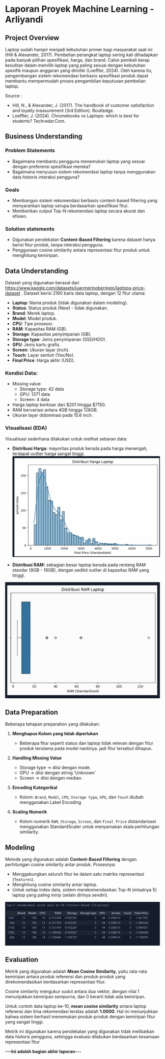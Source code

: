 # Laporan Proyek Machine Learning - Arliyandi

## Project Overview

Laptop sudah hampir menjadi kebutuhan primer bagi masyarakat saat ini (Hill & Alexander, 2017). Pembelian perangkat laptop sering kali dihadapkan pada banyak pilihan spesifikasi, harga, dan brand. Calon pembeli kerap kesulitan dalam memilih laptop yang paling sesuai dengan kebutuhan spesifik maupun anggaran yang dimiliki (Loeffler, 2024). Oleh karena itu, pengembangan sistem rekomendasi berbasis spesifikasi produk dapat membantu mempermudah proses pengambilan keputusan pembelian laptop.

Source :
- Hill, N., & Alexander, J. (2017). The handbook of customer satisfaction and loyalty measurement (3rd Edition). Routledge.
- Loeffler, J. (2024). Chromebooks vs Laptops: which is best for students? Techradar.Com.

## Business Understanding

### Problem Statements

- Bagaimana membantu pengguna menemukan laptop yang sesuai dengan preferensi spesifikasi mereka?
- Bagaimana menyusun sistem rekomendasi laptop tanpa menggunakan data historis interaksi pengguna?

### Goals

- Membangun sistem rekomendasi berbasis content-based filtering yang menyarankan laptop serupa berdasarkan spesifikasi fitur.
- Memberikan output Top-N rekomendasi laptop secara akurat dan efisien.

### Solution statements
- Digunakan pendekatan **Content-Based Filtering** karena dataset hanya berisi fitur produk, tanpa interaksi pengguna.
- Penggunaan cosine similarity antara representasi fitur produk untuk menghitung kemiripan.

## Data Understanding
Dataset yang digunakan berasal dari https://www.kaggle.com/datasets/juanmerinobermejo/laptops-price-dataset . Dataset berisi 2160 baris data laptop, dengan 12 fitur utama:

- **Laptop**: Nama produk (tidak digunakan dalam modeling).
- **Status**: Status produk (New) - tidak digunakan.
- **Brand**: Merek laptop.
- **Model**: Model produk.
- **CPU**: Tipe prosesor.
- **RAM**: Kapasitas RAM (GB).
- **Storage**: Kapasitas penyimpanan (GB).
- **Storage type**: Jenis penyimpanan (SSD/HDD).
- **GPU**: Jenis kartu grafis.
- **Screen**: Ukuran layar (inch).
- **Touch**: Layar sentuh (Yes/No).
- **Final Price**: Harga akhir (USD).

### Kondisi Data:

- Missing value:
  - Storage type: 42 data
  - GPU: 1371 data
  - Screen: 4 data
- Harga laptop berkisar dari $201 hingga $7150.
- RAM bervariasi antara 4GB hingga 128GB.
- Ukuran layar didominasi pada 15.6 inch.

### Visualisasi (EDA)

Visualisasi sederhana dilakukan untuk melihat sebaran data:

- **Distribusi Harga:** mayoritas produk berada pada harga menengah, terdapat outlier harga sangat tinggi.
![Distribusi Harga](https://github.com/M4tchaa/submission-mlt2/blob/main/EDA1.png)

- **Distribusi RAM:** sebagian besar laptop berada pada rentang RAM standar (8GB - 16GB), dengan sedikit outlier di kapasitas RAM yang tinggi.

![Distribusi Harga](https://github.com/M4tchaa/submission-mlt2/blob/main/EDA2.png)

## Data Preparation
Beberapa tahapan preparation yang dilakukan:

1. **Menghapus Kolom yang tidak diperlukan**
   - Beberapa fitur seperti status dan laptop tidak relevan dengan fitur produk terutama pada model nantinya. jadi fitur tersebut dihapus.
2. **Handling Missing Value**
   - Storage type -> diisi dengan mode.
   - GPU -> diisi dengan string 'Unknown'
   - Screen -> diisi dengan median.

3. **Encoding Kategorikal**
   - Kolom: `Brand`, `Model`, `CPU`, `Storage type`, `GPU`, dan `Touch` diubah menggunakan Label Encoding

4. **Scaling Numerik**
   - Kolom numerik `RAM`, `Storage`, `Screen`, dan `Final Price` distandarisasi menggunakan StandardScaler untuk menyamakan skala perhitungan similarity.


## Modeling

Metode yang digunakan adalah **Content-Based Filtering** dengan perhitungan cosine similarity antar produk. Prosesnya:

- Menggabungkan seluruh fitur ke dalam satu matriks representasi (`features`).
- Menghitung cosine similarity antar laptop.
- Untuk setiap index data, sistem merekomendasikan Top-N (misalnya 5) laptop yang paling mirip (selain dirinya sendiri).

![Output Rekomendasi (contoh data index ke-10)](https://github.com/M4tchaa/submission-mlt2/blob/main/topN.png)


## Evaluation
Metrik yang digunakan adalah **Mean Cosine Similarity**, yaitu rata-rata kemiripan antara produk referensi dan produk-produk yang direkomendasikan berdasarkan representasi fitur.

Cosine similarity mengukur sudut antara dua vektor, dengan nilai 1 menunjukkan kemiripan sempurna, dan 0 berarti tidak ada kemiripan.

Untuk contoh data laptop ke-10, **mean cosine similarity** antara laptop referensi dan lima rekomendasi teratas adalah **1.0000**. Hal ini menunjukkan bahwa sistem berhasil menemukan produk-produk dengan kemiripan fitur yang sangat tinggi.

Metrik ini digunakan karena pendekatan yang digunakan tidak melibatkan data historis pengguna, sehingga evaluasi dilakukan berdasarkan kesamaan representasi fitur

**---Ini adalah bagian akhir laporan---**
